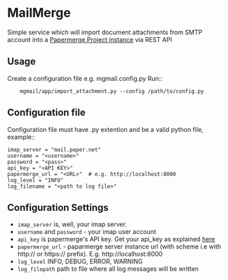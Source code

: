 MailMerge
================

Simple service which will import document attachments from SMTP account into a [Papermerge Project instance](https://github.com/ciur/papermerge) via REST API

## Usage

Create a configuration file e.g. mgmail.config.py
Run::
    
        mgmail/app/import_attachment.py --config /path/to/config.py

## Configuration file


Configuration file must have .py extention and be a valid python file, example::

    imap_server = "mail.paper.net"
    username = "<username>"
    password = "<pass>"
    api_key = "<API KEY>"
    papermerge_url = "<URL>"  # e.g. http://localhost:8000
    log_level = "INFO"
    log_filename = "<path to log file>"

## Configuration Settings
    
* ``imap_server`` is, well, your imap server.
* ``username`` and ``password`` - your imap user account
* ``api_key`` is papermerge's API key. Get your api_key as explained [here](https://papermerge.readthedocs.io/en/latest/rest_api.html#get-a-token)
* ``papermerge_url`` - paparmerge server instance url (with scheme i.e with http:// or https:// prefix). E.g. http://localhost:8000
* ``log_level`` INFO, DEBUG, ERROR, WARNING
* ``log_filepath`` path to file where all log messages will be written
